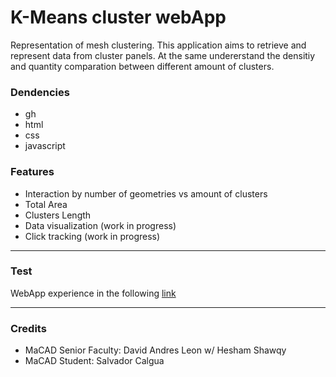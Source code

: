 # K-Means cluster webApp

Representation of mesh clustering. 
This application aims to retrieve and represent data from cluster panels.
At the same undererstand the densitiy and quantity comparation between different amount of clusters. 

### Dendencies
- gh
- html 
- css
- javascript

### Features
- Interaction by number of geometries vs amount of clusters
- Total Area
- Clusters Length
- Data visualization (work in progress)
- Click tracking (work in progress)
_______________________________________________________________________________________________
### Test
WebApp experience in the following [link](https://bimsc22-secg-apptest-02.herokuapp.com/examples/panels_module_bkup/ "link")
_______________________________________________________________________________________________
### Credits
- MaCAD Senior Faculty: David Andres Leon w/ Hesham Shawqy 
- MaCAD Student: Salvador Calgua